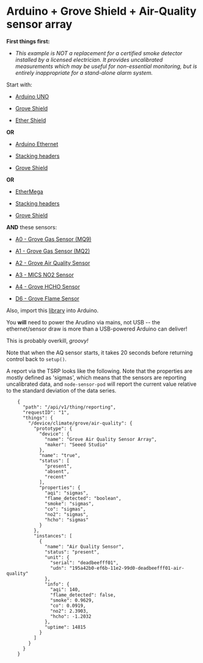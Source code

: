 # Arduino + Grove Shield + Air-Quality sensor array
    
**First things first:**

* _This example is NOT a replacement for a certified smoke detector installed by a licensed electrician.
It provides uncalibrated measurements which may be useful for non-essential monitoring, but is entirely inappropriate for 
a stand-alone alarm system._
    
Start with:

- [Arduino UNO](http://arduino.cc/en/Main/arduinoBoardUno)

- [Grove Shield](http://www.seeedstudio.com/wiki/Grove_-_Base_Shield_V1.2)

- [Ether Shield](http://arduino.cc/en/Main/ArduinoEthernetShield)

**OR**

- [Arduino Ethernet](http://arduino.cc/en/Main/ArduinoBoardEthernet)

- [Stacking headers](http://www.adafruit.com/products/85)

- [Grove Shield](http://www.seeedstudio.com/wiki/Grove_-_Base_Shield_V1.2)

**OR**

- [EtherMega](http://www.freetronics.com/products/ethermega-arduino-mega-2560-compatible-with-onboard-ethernet)

- [Stacking headers](http://www.adafruit.com/products/85)

- [Grove Shield](http://www.seeedstudio.com/wiki/Grove_-_Base_Shield_V1.2)

**AND** these sensors:

- [A0 - Grove Gas Sensor (MQ9)](http://www.seeedstudio.com/wiki/Grove_-_Gas_Sensor)

- [A1 - Grove Gas Sensor (MQ2)](http://www.seeedstudio.com/wiki/Grove_-_Gas_Sensor)

- [A2 - Grove Air Quality Sensor](http://www.seeedstudio.com/wiki/Grove_-_Air_Quality_Sensor)

- [A3 - MICS NO2 Sensor](http://www.cdiweb.com/ProductDetail/MICS2710-SGX-Sensortech-Limited/333415/)

- [A4 - Grove HCHO Sensor](http://www.seeedstudio.com/wiki/Grove_-_HCHO_Sensor)

- [D6 - Grove Flame Sensor](http://www.seeedstudio.com/wiki/Grove_-_Flame_Sensor)

Also, import this [library](http://www.seeedstudio.com/wiki/File:AirQuality_Sensor.zip) into Arduino.

You **will** need to power the Arudino via mains, not USB --
the ethernet/sensor draw is more than a USB-powered Arduino can deliver!

This is probably overkill, _groovy!_

Note that when the AQ sensor starts,
it takes 20 seconds before returning control back to `setup()`.
    
A report via the TSRP looks like the following.
Note that the properties are mostly defined as 'sigmas',
which means that the sensors are reporting uncalibrated data,
and `node-sensor-pod` will report the current value relative to the standard deviation of the data series.

        {
          "path": "/api/v1/thing/reporting",
          "requestID": "1",
          "things": {
            "/device/climate/grove/air-quality": {
              "prototype": {
                "device": {
                  "name": "Grove Air Quality Sensor Array",
                  "maker": "Seeed Studio"
                },
                "name": "true",
                "status": [
                  "present",
                  "absent",
                  "recent"
                ],
                "properties": {
                  "aqi": "sigmas",
                  "flame_detected": "boolean",
                  "smoke": "sigmas",
                  "co": "sigmas",
                  "no2": "sigmas",
                  "hcho": "sigmas"
                }
              },
              "instances": [
                {
                  "name": "Air Quality Sensor",
                  "status": "present",
                  "unit": {
                    "serial": "deadbeefff01",
                    "udn": "195a42b0-ef6b-11e2-99d0-deadbeefff01-air-quality"
                  },
                  "info": {
                    "aqi": 140,
                    "flame_detected": false,
                    "smoke": 0.9629,
                    "co": 0.0919,
                    "no2": 2.3903,
                    "hcho": -1.2032
                  },
                  "uptime": 14815
                }
              ]
            }
          }
        }
